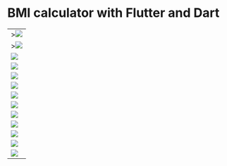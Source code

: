 # BMI calculator with Flutter and Dart
<table>
  <tr>
    <td>><img src='https://github.com/mrkzqsmv/BMI-calculator-with-Flutter-and-Dart/blob/main/app_screens/WhatsApp-Video-2023-10-03-at-121.gif'></td>
  </tr>
  <tr>
     <td>><img src='https://github.com/mrkzqsmv/BMI-calculator-with-Flutter-and-Dart/blob/main/app_screens/WhatsApp%20Image%202023-10-03%20at%2012.10.03%20AM.jpeg'></td>
  </tr>
  <tr>
    <td><img src='https://github.com/mrkzqsmv/BMI-calculator-with-Flutter-and-Dart/blob/main/app_screens/WhatsApp%20Image%202023-10-03%20at%2012.10.03%20AM%20(1).jpeg'></td>
  </tr>
  <tr>
    <td><img src='https://github.com/mrkzqsmv/BMI-calculator-with-Flutter-and-Dart/blob/main/app_screens/WhatsApp%20Image%202023-10-03%20at%2012.10.02%20AM.jpeg'></td>
  </tr>
  <tr>
    <td><img src='https://github.com/mrkzqsmv/BMI-calculator-with-Flutter-and-Dart/blob/main/app_screens/WhatsApp%20Image%202023-10-03%20at%2012.10.02%20AM%20(2).jpeg'></td>
  </tr>
  <tr>
    <td><img src='https://github.com/mrkzqsmv/BMI-calculator-with-Flutter-and-Dart/blob/main/app_screens/WhatsApp%20Image%202023-10-03%20at%2012.10.02%20AM%20(1).jpeg'></td>
  </tr>
  <tr>
    <td><img src='https://github.com/mrkzqsmv/BMI-calculator-with-Flutter-and-Dart/blob/main/app_screens/WhatsApp%20Image%202023-10-03%20at%2012.10.01%20AM.jpeg'></td>
  </tr>
  <tr>
    <td><img src='https://github.com/mrkzqsmv/BMI-calculator-with-Flutter-and-Dart/blob/main/app_screens/WhatsApp%20Image%202023-10-03%20at%2012.10.01%20AM%20(3).jpeg'></td>
  </tr>
  <tr>
    <td><img src='https://github.com/mrkzqsmv/BMI-calculator-with-Flutter-and-Dart/blob/main/app_screens/WhatsApp%20Image%202023-10-03%20at%2012.10.01%20AM%20(2).jpeg'></td>
  </tr>
  <tr>
    <td><img src='https://github.com/mrkzqsmv/BMI-calculator-with-Flutter-and-Dart/blob/main/app_screens/WhatsApp%20Image%202023-10-03%20at%2012.10.01%20AM%20(1).jpeg'></td>
  </tr>
  <tr>
    <td><img src='https://github.com/mrkzqsmv/BMI-calculator-with-Flutter-and-Dart/blob/main/app_screens/WhatsApp%20Image%202023-10-03%20at%2012.10.00%20AM.jpeg'></td>
  </tr>
  <tr>
    <td><img src='https://github.com/mrkzqsmv/BMI-calculator-with-Flutter-and-Dart/blob/main/app_screens/WhatsApp%20Image%202023-10-03%20at%2012.10.00%20AM%20(2).jpeg'></td>
  </tr>
  <tr>
    <td><img src='https://github.com/mrkzqsmv/BMI-calculator-with-Flutter-and-Dart/blob/main/app_screens/WhatsApp%20Image%202023-10-03%20at%2012.10.00%20AM%20(1).jpeg'></td>
  </tr>
</table>
